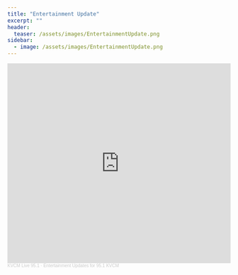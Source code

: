 ```yaml
---
title: "Entertainment Update"
excerpt: ""
header:
  teaser: /assets/images/EntertainmentUpdate.png
sidebar:
  - image: /assets/images/EntertainmentUpdate.png
---
```


<iframe width="100%" height="450" scrolling="no" frameborder="no" allow="autoplay" src="https://w.soundcloud.com/player/?url=https%3A//api.soundcloud.com/playlists/1084170064&color=%23ff5500&auto_play=false&hide_related=false&show_comments=true&show_user=true&show_reposts=false&show_teaser=true"></iframe><div style="font-size: 10px; color: #cccccc;line-break: anywhere;word-break: normal;overflow: hidden;white-space: nowrap;text-overflow: ellipsis; font-family: Interstate,Lucida Grande,Lucida Sans Unicode,Lucida Sans,Garuda,Verdana,Tahoma,sans-serif;font-weight: 100;"><a href="https://soundcloud.com/kvcmlive" title="KVCM Live 95.1" target="_blank" style="color: #cccccc; text-decoration: none;">KVCM Live 95.1</a> · <a href="https://soundcloud.com/kvcmlive/sets/entertainment-update" title="Entertainment Updates for 95.1 KVCM" target="_blank" style="color: #cccccc; text-decoration: none;">Entertainment Updates for 95.1 KVCM</a></div>